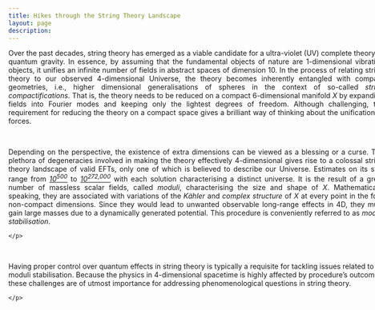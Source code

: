 ```yaml
---
title: Hikes through the String Theory Landscape
layout: page
description: 
---
```

<div style="width: 750px;">
   <p align="justify">
Over the past decades, string theory has emerged as a viable candidate for a ultra-violet (UV) complete theory of quantum gravity. In essence, by assuming that the fundamental objects of nature are 1-dimensional vibrating objects, it unifies an infinite number of fields in abstract spaces of dimension 10. In the process of relating string theory to our observed 4-dimensional Universe, the theory becomes inherently entangled with compact geometries, i.e., higher dimensional generalisations of spheres in the context of so-called <i>string compactifications</i>. That is, the theory needs to be reduced on a compact 6-dimensional manifold <i>X</i> by expanding fields into Fourier modes and keeping only the lightest degrees of freedom. Although challenging, the requirement for reducing the theory on a compact space gives a brilliant way of thinking about the unification of forces. 
    </p>
</div>
<br>

<div style="width: 750px;">
   <p align="justify">
    Depending on the perspective, the existence of extra dimensions can be viewed as a blessing or a curse. The plethora of degeneracies involved in making the theory effectively 4-dimensional gives rise to a colossal string theory landscape of valid EFTs, only one of which is believed to describe our Universe. Estimates on its size range from <a href="https://iopscience.iop.org/article/10.1088/1126-6708/2004/01/060" target="_blank"><i>10<sup>500</sup></i></a> to <a href="https://link.springer.com/article/10.1007%2FJHEP12%282015%29164" target="_blank"><i>10<sup>272,000</sup></i></a> with each solution characterising a distinct universe. It is the result of a great number of massless scalar fields, called <i>moduli</i>, characterising the size and shape of <i>X</i>. Mathematically speaking, they are associated with variations of the <i>Kähler</i> and <i>complex structure</i> of <i>X</i> at every point in the four non-compact dimensions. Since they would lead to unwanted observable long-range effects in 4D, they must gain large masses due to a dynamically generated potential. This procedure is conveniently referred to as <i>moduli stabilisation</i>. 
    
    </p>
</div>
<br>

<div style="width: 750px;">
   <p align="justify">

Having proper control over quantum effects in string theory is typically a requisite for tackling issues related to moduli stabilisation. Because the physics in 4-dimensional spacetime is highly affected by procedure’s outcome, these challenges are of utmost importance for addressing phenomenological questions in string theory.

    </p>
</div>
<br>
